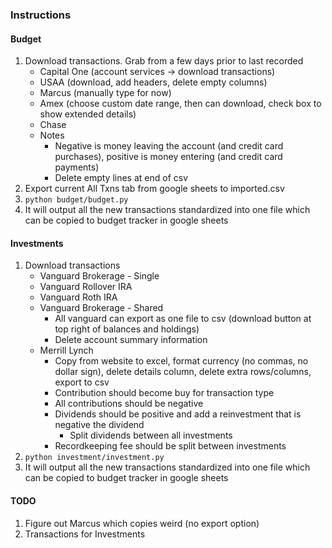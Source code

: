 ### Instructions
#### Budget
1. Download transactions. Grab from a few days prior to last recorded
    - Capital One (account services -> download transactions)
    - USAA (download, add headers, delete empty columns)
    - Marcus (manually type for now)
    - Amex (choose custom date range, then can download, check box to show extended details)
    - Chase
    - Notes
        - Negative is money leaving the account (and credit card purchases), positive is money entering (and credit card payments)
        - Delete empty lines at end of csv
1. Export current All Txns tab from google sheets to imported.csv
1. `python budget/budget.py` 
1. It will output all the new transactions standardized into one file which can be copied to budget tracker in google sheets

#### Investments
1. Download transactions
    - Vanguard Brokerage - Single
    - Vanguard Rollover IRA
    - Vanguard Roth IRA
    - Vanguard Brokerage - Shared
      - All vanguard can export as one file to csv (download button at top right of balances and holdings)
      - Delete account summary information
    - Merrill Lynch
      - Copy from website to excel, format currency (no commas, no dollar sign), delete details column, delete extra rows/columns, export to csv
      - Contribution should become buy for transaction type
      - All contributions should be negative
      - Dividends should be positive and add a reinvestment that is negative the dividend
        - Split dividends between all investments
      - Recordkeeping fee should be split between investments
1. `python investment/investment.py`
1. It will output all the new transactions standardized into one file which can be copied to budget tracker in google sheets
#### TODO
1. Figure out Marcus which copies weird (no export option)
1. Transactions for Investments